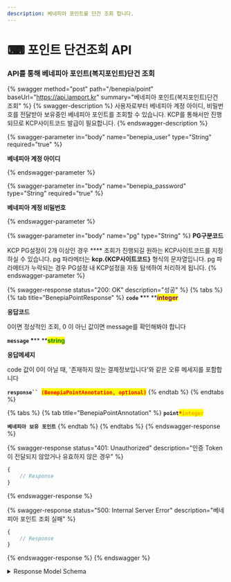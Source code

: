 ```yaml
---
description: 베네피아 포인트를 단건 조회 합니다.
---
```


# ⌨ 포인트 단건조회 API

### API를 통해 베네피아 포인트(복지포인트)단건 조회

{% swagger method="post" path="/benepia/point" baseUrl="https://api.iamport.kr" summary="베네피아 포인트(복지포인트)단건 조회" %}
{% swagger-description %}
사용자로부터 베네피아 계정 아이디, 비밀번호를 전달받아 보유중인 베네피아 포인트를 조회할 수 있습니다. KCP를 통해서만 진행되므로 KCP사이트코드 발급이 필요합니다.
{% endswagger-description %}

{% swagger-parameter in="body" name="benepia_user" type="String" required="true" %}
<mark style="color:red;">

**베네피아 계정 아이디**

</mark>
{% endswagger-parameter %}

{% swagger-parameter in="body" name="benepia_password" type="String" required="true" %}
<mark style="color:red;">

**베네피아 계정 비밀번호**

</mark>
{% endswagger-parameter %}

{% swagger-parameter in="body" name="pg" type="String" %}
**PG구분코드**

KCP PG설정이 2개 이상인 경우 **** 조회가 진행되길 원하는 KCP사이트코드를 지정하실 수 있습니다. pg 파라메터는 **kcp.{KCP사이트코드}** 형식의 문자열입니다. pg 파라메터가 누락되는 경우 PG설정 내 KCP설정을 자동 탐색하여 처리하게 됩니다.
{% endswagger-parameter %}

{% swagger-response status="200: OK" description="성공" %}
{% tabs %}
{% tab title="BenepiaPointResponse" %}
**`code`  **<mark style="color:red;">**\***</mark>** **<mark style="color:purple;">**integer**</mark>

**응답코드**

0이면 정상적인 조회, 0 이 아닌 값이면 message를 확인해봐야 합니다



**`message`  **<mark style="color:red;">**\***</mark>** **<mark style="color:green;">**string**</mark>

**응답메세지**

code 값이 0이 아닐 때, '존재하지 않는 결제정보입니다'와 같은 오류 메세지를 포함합니다



**`response`` `**<mark style="color:red;">**`(BenepiaPointAnnotation, optional)`**</mark>
{% endtab %}
{% endtabs %}

{% tabs %}
{% tab title="BenepiaPointAnnotation" %}
**`point`**<mark style="color:red;">**`*`**</mark><mark style="color:orange;">**`integer`**</mark>

**`베네피아 보유 포인트`**
{% endtab %}
{% endtabs %}
{% endswagger-response %}

{% swagger-response status="401: Unauthorized" description="인증 Token이 전달되지 않았거나 유효하지 않은 경우" %}
```javascript
{
    // Response
}
```
{% endswagger-response %}

{% swagger-response status="500: Internal Server Error" description="베네피아 포인트 조회 실패" %}
```javascript
{
    // Response
}
```
{% endswagger-response %}
{% endswagger %}

<details>

<summary>Response Model Schema</summary>

```
{
  "code": 0,
  "message": "string",
  "response": {
    "point": 0
  }
}
```

</details>
